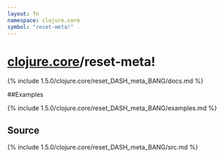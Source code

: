 ```yaml
---
layout: fn
namespace: clojure.core
symbol: "reset-meta!"
---
```


# [clojure.core](../)/reset-meta!

{% include 1.5.0/clojure.core/reset_DASH_meta_BANG/docs.md %}

##Examples

{% include 1.5.0/clojure.core/reset_DASH_meta_BANG/examples.md %}
## Source
{% include 1.5.0/clojure.core/reset_DASH_meta_BANG/src.md %}


